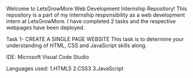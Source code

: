 Welcome to LetsGrowMore Web Development Internship Repository!
This repository is a part of my internship responsibility as a web development intern at LetsGrowMore. I have completed 2 tasks and the respective webpages have been deployed.

Task 1- CREATE A SINGLE PAGE WEBSITE
This task is to determine your understanding of HTML, CSS and JavaScript skills along.

IDE:
Microsoft Visual Code Studio

Languages used:
1.HTML5
2.CSS3
3.JavaScript
